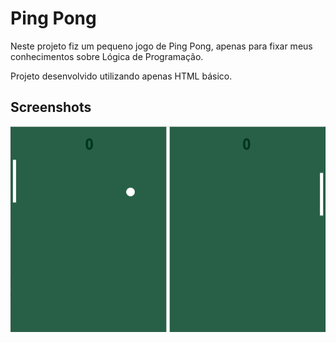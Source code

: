 
# Ping Pong

Neste projeto fiz um pequeno jogo de Ping Pong, apenas para fixar meus conhecimentos sobre Lógica de Programação.

Projeto desenvolvido utilizando apenas HTML básico.



## Screenshots

![App Screenshot](https://github.com/CarlosAliSchutz/PingPong/blob/main/pingpong.png)

